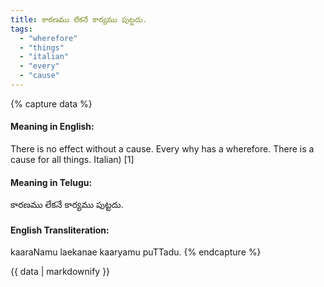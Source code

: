```yaml
---
title: కారణము లేకనే కార్యము పుట్టదు.
tags:
  - "wherefore"
  - "things"
  - "italian"
  - "every"
  - "cause"
---
```


{% capture data %}
#### Meaning in English:
There is no effect without a cause.
Every why has a wherefore.
There is a cause for all things. Italian) [1]

#### Meaning in Telugu:
కారణము లేకనే కార్యము పుట్టదు.

#### English Transliteration:
kaaraNamu laekanae kaaryamu puTTadu.
{% endcapture %}

{{ data | markdownify }}

